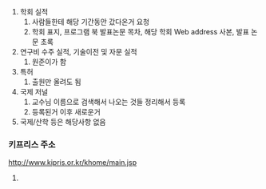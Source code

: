 1. 학회 실적
	1. 사람들한테 해당 기간동안 갔다온거 요청
	2. 학회 표지, 프로그램 북 발표논문 목차, 해당 학회 Web address 사본, 발표 논문 초록
2. 연구비 수주 실적, 기술이전 및 자문 실적
	1. 원준이가 함
3. 특허
	1. 출원만 올려도 됨
4. 국제 저널
	1. 교수님 이름으로 검색해서 나오는 것들 정리해서 등록
	2. 등록된거 이후 새로운거
5. 국제/산학 등은 해당사항 없음

### 키프리스 주소
http://www.kipris.or.kr/khome/main.jsp


1. 